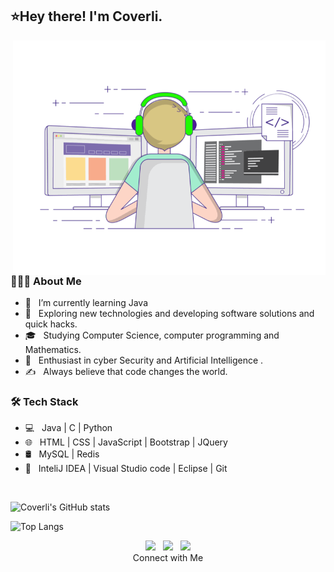 <h2> ⭐️Hey there! I'm Coverli. </h2>
<img align="right" alt="GIF" src="https://raw.githubusercontent.com/devSouvik/devSouvik/master/gif3.gif" width="500"/>

<h3> 👨🏻‍💻 About Me </h3>

- 🔭 &nbsp; I’m currently learning Java
- 🤔 &nbsp; Exploring new technologies and developing software solutions and quick hacks.
- 🎓 &nbsp; Studying Computer Science, computer programming and Mathematics.
- 🌱 &nbsp; Enthusiast in cyber Security and Artificial Intelligence .
- ✍️ &nbsp; Always believe that code changes the world.

<h3>🛠 Tech Stack</h3>

- 💻 &nbsp; Java | C | Python
- 🌐 &nbsp; HTML | CSS | JavaScript | Bootstrap | JQuery
- 🛢 &nbsp; MySQL | Redis
- 🔧 &nbsp; InteliJ IDEA | Visual Studio code | Eclipse | Git

<br>

![Coverli's GitHub stats](https://github-readme-stats.vercel.app/api?username=Coverli&show_icons=true&theme=tokyonight)

![Top Langs](https://github-readme-stats.vercel.app/api/top-langs/?username=Coverli&layout=compact&theme=tokyonight)

<p align="center">
&nbsp; <a href="#" target="_blank" rel="noopener noreferrer"><img src="https://img.icons8.com/plasticine/100/000000/twitter.png" width="50" /></a>  
&nbsp; <a href="#" target="_blank" rel="noopener noreferrer"><img src="https://img.icons8.com/plasticine/100/000000/instagram-new.png" width="50" /></a>  
&nbsp; <a href="mailto:coverli4444@gmail.com" target="_blank" rel="noopener noreferrer"><img src="https://img.icons8.com/plasticine/100/000000/gmail.png"  width="50" /></a>
&nbsp; <br>Connect with Me
</p>


<!--
**Coverli/Coverli** is a ✨ _special_ ✨ repository because its `README.md` (this file) appears on your GitHub profile.

Here are some ideas to get you started:

- 🔭 I’m currently working on ...
- 🌱 I’m currently learning ...
- 👯 I’m looking to collaborate on ...
- 🤔 I’m looking for help with ...
- 💬 Ask me about ...
- 📫 How to reach me: ...
- 😄 Pronouns: ...
- ⚡ Fun fact: ...
-->
